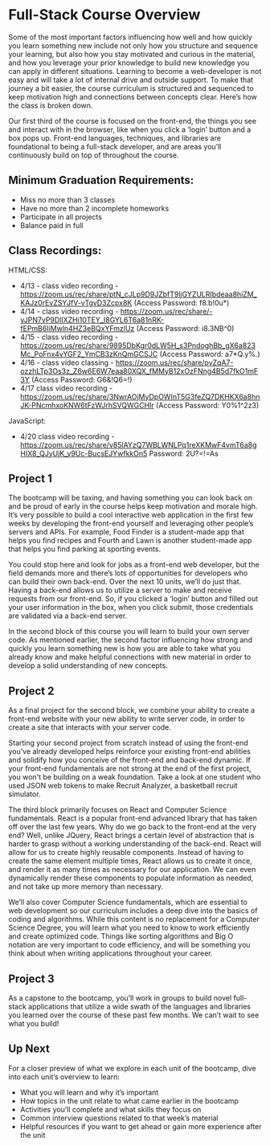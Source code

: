# Full-Stack Course Overview
Some of the most important factors influencing how well and how quickly you learn something new include not only how you structure and sequence your learning, but also how you stay motivated and curious in the material, and how you leverage your prior knowledge to build new knowledge you can apply in different situations. Learning to become a web-developer is not easy and will take a lot of internal drive and outside support. To make that journey a bit easier, the course curriculum is structured and sequenced to keep motivation high and connections between concepts clear. Here’s how the class is broken down.

Our first third of the course is focused on the front-end, the things you see and interact with in the browser, like when you click a ‘login’ button and a box pops up. Front-end languages, techniques, and libraries are foundational to being a full-stack developer, and are areas you’ll continuously build on top of throughout the course.

## Minimum Graduation Requirements: 
- Miss no more than 3 classes
- Have no more than 2 incomplete homeworks
- Participate in all projects
- Balance paid in full

## Class Recordings:
HTML/CSS:
- 4/13 - class video recording - https://zoom.us/rec/share/ptN_cJLp9D9JZbfT9ljGYZULRIbdeaa8hiZM_KAJz0rEvZSYJfV-vTgvD3Zcpx8K (Access Password: f8.b!0u*)
- 4/14 - class video recording - https://zoom.us/rec/share/-vJPN7vP9DlIXZHi10TEY_I8GYL6T6a81nRK-fEPmB6IiMwln4HZ3eBQxYFmzlUz (Access Password: i8.3NB^0)
- 4/15 - class video recording - https://zoom.us/rec/share/9895DbKgr0dLW5H_s3PndoghBb_gX6a823Mc_PoFnx4vYGF2_YmCB3zKnQmGCSJC (Access Password: a7*Q.y%.)
- 4/16 - class video classing - https://zoom.us/rec/share/pvZqA7-ozzhLTp3Os3z_Z6w6E6W7eaa80XQX_fMMyB12xOzFNng4B5d7fkO1mF3Y (Access Password: G6&!Q6=!)
- 4/17 class video recording - https://zoom.us/rec/share/3NwrAOjMyDpOWInT5G3feZQ7DKHKX6a8hnJK-PNcmhxoKNW6tFzWJrhSVQWGCHIr (Access Password: Y0%1^2z3)

JavaScript:
- 4/20 class video recording - https://zoom.us/rec/share/v85lAYzQ7WBLWNLPq1reXKMwF4vmT6a8gHIX8_QJyUjK_y9Uc-BucsEJYwfkkOn5 Password: 2U?=!=As

## Project 1

The bootcamp will be taxing, and having something you can look back on and be proud of early in the course helps keep motivation and morale high. It’s very possible to build a cool interactive web application in the first few weeks by developing the front-end yourself and leveraging other people’s servers and APIs. For example, Food Finder is a student-made app that helps you find recipes and Fourth and Lawn is another student-made app that helps you find parking at sporting events.

You could stop here and look for jobs as a front-end web developer, but the field demands more and there’s lots of opportunities for developers who can build their own back-end. Over the next 10 units, we’ll do just that. Having a back-end allows us to utilize a server to make and receive requests from our front-end. So, if you clicked a ‘login’ button and filled out your user information in the box, when you click submit, those credentials are validated via a back-end server.

In the second block of this course you will learn to build your own server code. As mentioned earlier, the second factor influencing how strong and quickly you learn something new is how you are able to take what you already know and make helpful connections with new material in order to develop a solid understanding of new concepts.


## Project 2

As a final project for the second block, we combine your ability to create a front-end website with your new ability to write server code, in order to create a site that interacts with your server code.

Starting your second project from scratch instead of using the front-end you’ve already developed helps reinforce your existing front-end abilities and solidify how you conceive of the front-end and back-end dynamic. If your front-end fundamentals are not strong at the end of the first project, you won't be building on a weak foundation. Take a look at one student who used JSON web tokens to make Recruit Analyzer, a basketball recruit simulator.

The third block primarily focuses on React and Computer Science fundamentals. React is a popular front-end advanced library that has taken off over the last few years. Why do we go back to the front-end at the very end? Well, unlike JQuery, React brings a certain level of abstraction that is harder to grasp without a working understanding of the back-end. React will allow for us to create highly reusable components. Instead of having to create the same element multiple times, React allows us to create it once, and render it as many times as necessary for our application. We can even dynamically render these components to populate information as needed, and not take up more memory than necessary.

We’ll also cover Computer Science fundamentals, which are essential to web development so our curriculum includes a deep dive into the basics of coding and algorithms. While this content is no replacement for a Computer Science Degree, you will learn what you need to know to work efficiently and create optimized code. Things like sorting algorithms and Big O notation are very important to code efficiency, and will be something you think about when writing applications throughout your career.

## Project 3

As a capstone to the bootcamp, you’ll work in groups to build novel full-stack applications that utilize a wide swath of the languages and libraries you learned over the course of these past few months. We can’t wait to see what you build!

## Up Next

For a closer preview of what we explore in each unit of the bootcamp, dive into each unit’s overview to learn:
* What you will learn and why it’s important
* How topics in the unit relate to what came earlier in the bootcamp
* Activities you’ll complete and what skills they focus on
* Common interview questions related to that week’s material
* Helpful resources if you want to get ahead or gain more experience after the unit

